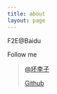 ```yaml
---
title: about
layout: page
---
```


F2E@Baidu

> 

Follow me 

> [@坏李子](http://weibo.com/badplum)
>
> [Github](http://github.com/badplum)
>
